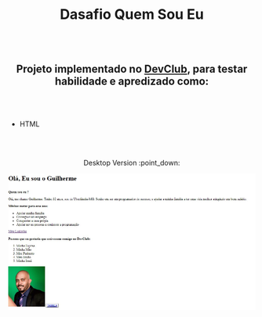 <h1 align="center">Dasafio Quem Sou Eu</h1>
<br>
<br>
<h2 align="center">Projeto implementado no <a href="https://rodolfomori.com.br/devclub/">DevClub</a>, para testar habilidade e apredizado como:</h2>
<br>
<br>

- HTML

<br>
<br>
<p align="center">Desktop Version :point_down:</p>
<img src="https://github.com/Guilhermeafe/Desafio-Quem-Sou-Eu/blob/master/img/Captura%20de%20tela%202024-02-13%20141802.jpg?raw=true">
<br>
<br>

